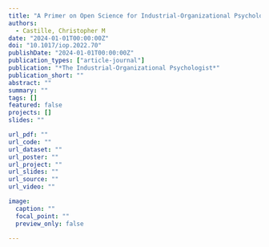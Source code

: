 ```yaml
---
title: "A Primer on Open Science for Industrial-Organizational Psychologists."
authors:
  - Castille, Christopher M
date: "2024-01-01T00:00:00Z"
doi: "10.1017/iop.2022.70"
publishDate: "2024-01-01T00:00:00Z"
publication_types: ["article-journal"]
publication: "*The Industrial-Organizational Psychologist*"
publication_short: ""
abstract: ""
summary: ""
tags: []
featured: false
projects: []
slides: ""

url_pdf: ""
url_code: ""
url_dataset: ""
url_poster: ""
url_project: ""
url_slides: ""
url_source: ""
url_video: ""

image:
  caption: ""
  focal_point: ""
  preview_only: false

---
```

